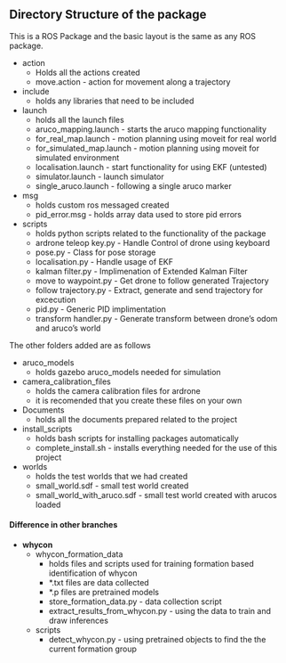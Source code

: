 ## Directory Structure of the package

This is a ROS Package and the basic layout is the same as any ROS package.
* action
    * Holds all the actions created
    * move.action - action for movement along a trajectory
* include
    * holds any libraries that need to be included
* launch
    * holds all the launch files
    * aruco_mapping.launch - starts the aruco mapping functionality 
    * for_real_map.launch - motion planning using moveit for real world
    * for_simulated_map.launch - motion planning using moveit for simulated environment
    * localisation.launch - start functionality for using EKF (untested)
    * simulator.launch - launch simulator
    * single_aruco.launch - following a single aruco marker
* msg
    * holds custom ros messaged created
    * pid_error.msg - holds array data used to store pid errors
* scripts
    * holds python scripts related to the functionality of the package
    * ardrone teleop key.py - Handle Control of drone using keyboard
    * pose.py - Class for pose storage
    * localisation.py - Handle usage of EKF
    * kalman filter.py - Implimenation of Extended Kalman Filter
    * move to waypoint.py - Get drone to follow generated Trajectory
    * follow trajectory.py - Extract, generate and send trajectory for excecution
    * pid.py - Generic PID implimentation
    * transform handler.py - Generate transform between drone’s odom and aruco’s world

The other folders added are as follows
* aruco_models
    * holds gazebo aruco_models needed for simulation
* camera_calibration_files
    * holds the camera calibration files for ardrone
    * it is recomended that you create these files on your own
* Documents
    * holds all the documents prepared related to the project
* install_scripts
    * holds bash scripts for installing packages automatically
    * complete_install.sh - installs everything needed for the use of this project
* worlds
    * holds the test worlds that we had created
    * small_world.sdf - small test world created
    * small_world_with_aruco.sdf - small test world created with arucos loaded

#### Difference in other branches

* **whycon**
    * whycon_formation_data
        * holds files and scripts used for training formation based identification of whycon
        * *.txt files are data collected
        * *.p files are pretrained models
        * store_formation_data.py - data collection script
        * extract_results_from_whycon.py - using the data to train and draw inferences
    * scripts
        * detect_whycon.py - using pretrained objects to find the the current formation group